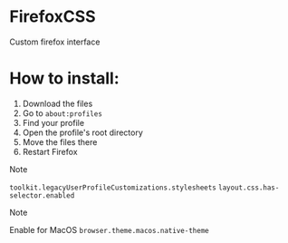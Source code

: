# FirefoxCSS
Custom firefox interface

# How to install:
1. Download the files
3. Go to `about:profiles`
2. Find your profile
3. Open the profile's root directory
5. Move the files there
6. Restart Firefox

> [!NOTE]
> `toolkit.legacyUserProfileCustomizations.stylesheets`
> `layout.css.has-selector.enabled`

> [!NOTE]
> Enable for MacOS 
> `browser.theme.macos.native-theme`
